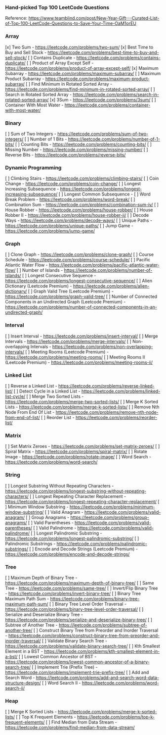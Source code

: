### Hand-picked Top 100 LeetCode Questions
Reference: https://www.teamblind.com/post/New-Year-Gift---Curated-List-of-Top-100-LeetCode-Questions-to-Save-Your-Time-OaM1orEU

### Array
[x] Two Sum - https://leetcode.com/problems/two-sum/
[x] Best Time to Buy and Sell Stock - https://leetcode.com/problems/best-time-to-buy-and-sell-stock/
[ ] Contains Duplicate - https://leetcode.com/problems/contains-duplicate/
[ ] Product of Array Except Self - https://leetcode.com/problems/product-of-array-except-self/
[x] Maximum Subarray - https://leetcode.com/problems/maximum-subarray/
[ ] Maximum Product Subarray - https://leetcode.com/problems/maximum-product-subarray/
[ ] Find Minimum in Rotated Sorted Array - https://leetcode.com/problems/find-minimum-in-rotated-sorted-array/
[ ] Search in Rotated Sorted Array - https://leetcode.com/problems/search-in-rotated-sorted-array/
[x] 3Sum - https://leetcode.com/problems/3sum/
[ ] Container With Most Water - https://leetcode.com/problems/container-with-most-water/
### Binary
[ ] Sum of Two Integers - https://leetcode.com/problems/sum-of-two-integers/
[ ] Number of 1 Bits - https://leetcode.com/problems/number-of-1-bits/
[ ] Counting Bits - https://leetcode.com/problems/counting-bits/
[ ] Missing Number - https://leetcode.com/problems/missing-number/
[ ] Reverse Bits - https://leetcode.com/problems/reverse-bits/
### Dynamic Programming
[ ] Climbing Stairs - https://leetcode.com/problems/climbing-stairs/
[ ] Coin Change - https://leetcode.com/problems/coin-change/
[ ] Longest Increasing Subsequence - https://leetcode.com/problems/longest-increasing-subsequence/
[ ] Longest Common Subsequence -
[ ] Word Break Problem - https://leetcode.com/problems/word-break/
[ ] Combination Sum - https://leetcode.com/problems/combination-sum-iv/
[ ] House Robber - https://leetcode.com/problems/house-robber/
[ ] House Robber II - https://leetcode.com/problems/house-robber-ii/
[ ] Decode Ways - https://leetcode.com/problems/decode-ways/
[ ] Unique Paths - https://leetcode.com/problems/unique-paths/
[ ] Jump Game - https://leetcode.com/problems/jump-game/
### Graph
[ ] Clone Graph - https://leetcode.com/problems/clone-graph/
[ ] Course Schedule - https://leetcode.com/problems/course-schedule/
[ ] Pacific Atlantic Water Flow - https://leetcode.com/problems/pacific-atlantic-water-flow/
[ ] Number of Islands - https://leetcode.com/problems/number-of-islands/
[ ] Longest Consecutive Sequence - https://leetcode.com/problems/longest-consecutive-sequence/
[ ] Alien Dictionary (Leetcode Premium) - https://leetcode.com/problems/alien-dictionary/
[ ] Graph Valid Tree (Leetcode Premium) - https://leetcode.com/problems/graph-valid-tree/
[ ] Number of Connected Components in an Undirected Graph (Leetcode Premium) - https://leetcode.com/problems/number-of-connected-components-in-an-undirected-graph/
### Interval
[ ] Insert Interval - https://leetcode.com/problems/insert-interval/
[ ] Merge Intervals - https://leetcode.com/problems/merge-intervals/
[ ] Non-overlapping Intervals - https://leetcode.com/problems/non-overlapping-intervals/
[ ] Meeting Rooms (Leetcode Premium) - https://leetcode.com/problems/meeting-rooms/
[ ] Meeting Rooms II (Leetcode Premium) - https://leetcode.com/problems/meeting-rooms-ii/
### Linked List
[ ] Reverse a Linked List - https://leetcode.com/problems/reverse-linked-list/
[ ] Detect Cycle in a Linked List - https://leetcode.com/problems/linked-list-cycle/
[ ] Merge Two Sorted Lists - https://leetcode.com/problems/merge-two-sorted-lists/
[ ] Merge K Sorted Lists - https://leetcode.com/problems/merge-k-sorted-lists/
[ ] Remove Nth Node From End Of List - https://leetcode.com/problems/remove-nth-node-from-end-of-list/
[ ] Reorder List - https://leetcode.com/problems/reorder-list/
### Matrix
[ ] Set Matrix Zeroes - https://leetcode.com/problems/set-matrix-zeroes/
[ ] Spiral Matrix - https://leetcode.com/problems/spiral-matrix/
[ ] Rotate Image - https://leetcode.com/problems/rotate-image/
[ ] Word Search - https://leetcode.com/problems/word-search/
### String
[ ] Longest Substring Without Repeating Characters - https://leetcode.com/problems/longest-substring-without-repeating-characters/
[ ] Longest Repeating Character Replacement - https://leetcode.com/problems/longest-repeating-character-replacement/
[ ] Minimum Window Substring - https://leetcode.com/problems/minimum-window-substring/
[ ] Valid Anagram - https://leetcode.com/problems/valid-anagram/
[ ] Group Anagrams - https://leetcode.com/problems/group-anagrams/
[ ] Valid Parentheses - https://leetcode.com/problems/valid-parentheses/
[ ] Valid Palindrome - https://leetcode.com/problems/valid-palindrome/
[ ] Longest Palindromic Substring - https://leetcode.com/problems/longest-palindromic-substring/
[ ] Palindromic Substrings - https://leetcode.com/problems/palindromic-substrings/
[ ] Encode and Decode Strings (Leetcode Premium) - https://leetcode.com/problems/encode-and-decode-strings/
### Tree
[ ] Maximum Depth of Binary Tree - https://leetcode.com/problems/maximum-depth-of-binary-tree/
[ ] Same Tree - https://leetcode.com/problems/same-tree/
[ ] Invert/Flip Binary Tree - https://leetcode.com/problems/invert-binary-tree/
[ ] Binary Tree Maximum Path Sum - https://leetcode.com/problems/binary-tree-maximum-path-sum/
[ ] Binary Tree Level Order Traversal - https://leetcode.com/problems/binary-tree-level-order-traversal/
[ ] Serialize and Deserialize Binary Tree - https://leetcode.com/problems/serialize-and-deserialize-binary-tree/
[ ] Subtree of Another Tree - https://leetcode.com/problems/subtree-of-another-tree/
[ ] Construct Binary Tree from Preorder and Inorder Traversal - https://leetcode.com/problems/construct-binary-tree-from-preorder-and-inorder-traversal/
[ ] Validate Binary Search Tree - https://leetcode.com/problems/validate-binary-search-tree/
[ ] Kth Smallest Element in a BST - https://leetcode.com/problems/kth-smallest-element-in-a-bst/
[ ] Lowest Common Ancestor of BST - https://leetcode.com/problems/lowest-common-ancestor-of-a-binary-search-tree/
[ ] Implement Trie (Prefix Tree) - https://leetcode.com/problems/implement-trie-prefix-tree/
[ ] Add and Search Word - https://leetcode.com/problems/add-and-search-word-data-structure-design/
[ ] Word Search II - https://leetcode.com/problems/word-search-ii/
### Heap
[ ] Merge K Sorted Lists - https://leetcode.com/problems/merge-k-sorted-lists/
[ ] Top K Frequent Elements - https://leetcode.com/problems/top-k-frequent-elements/
[ ] Find Median from Data Stream - https://leetcode.com/problems/find-median-from-data-stream/
